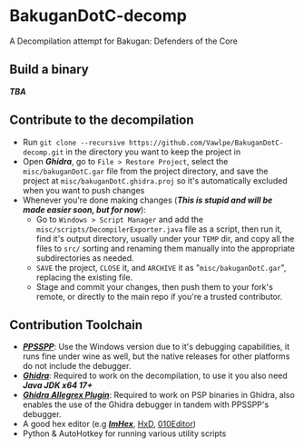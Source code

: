 # BakuganDotC-decomp
A Decompilation attempt for Bakugan: Defenders of the Core

## Build a binary
***TBA***

## Contribute to the decompilation
- Run `git clone --recursive https://github.com/Vawlpe/BakuganDotC-decomp.git` in the directory you want to keep the project in
- Open ***Ghidra***, go to `File > Restore Project`, select the `misc/bakuganDotC.gar` file from the project directory, and save the project at `misc/bakuganDotC.ghidra.proj` so it's automatically excluded when you want to push changes
- Whenever you're done making changes (***This is stupid and will be made easier soon, but for now***):
  - Go to `Windows > Script Manager` and add the `misc/scripts/DecompilerExporter.java` file as a script, then run it, find it's output directory, usually under your `TEMP` dir, and copy all the files to `src/` sorting and renaming them manually into the appropriate subdirectories as needed.
  - `SAVE` the project, `CLOSE` it, and `ARCHIVE` it as "`misc/bakuganDotC.gar`", replacing the existing file.
  - Stage and commit your changes, then push them to your fork's remote, or directly to the main repo if you're a trusted contributor.

## Contribution Toolchain
- [***PPSSPP***](https://www.ppsspp.org/): Use the Windows version due to it's debugging capabilities, it runs fine under wine as well, but the native releases for other platforms do not include the debugger.
- [***Ghidra***](https://ghidra-sre.org/): Required to work on the decompilation, to use it you also need ***Java JDK x64 17+***
- [***Ghidra Allegrex Plugin***](https://github.com/kotcrab/ghidra-allegrex/): Required to work on PSP binaries in Ghidra, also enables the use of the Ghidra debugger in tandem with PPSSPP's debugger.
- A good hex editor (e.g [***ImHex***](https://imhex.werwolv.net/), [HxD](https://mh-nexus.de/en/hxd/), [010Editor](https://www.sweetscape.com/010editor/))
- Python & AutoHotkey for running various utility scripts

